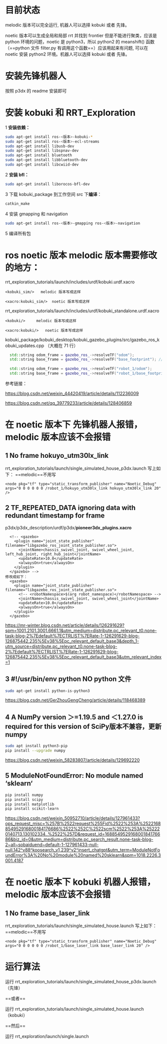 # 目前状态

melodic 版本可以完全运行, 机器人可以选择 kobuki 或者 先锋。

noetic 版本可以生成全局和局部 rrt 并找到 frontier 但是不能进行聚类，应该是 python 环境的问题，noetic 是 python3，所以 python2 的 meanshift() 函数（==python 文件 filter.py 有调用这个函数==）应该用起来有问题, 可以在 noetic 安装 python2 环境。机器人可以选择 kobuki 或者 先锋。

# 安装先锋机器人

按照 p3dx 的 readme 安装即可

# 安装 kobuki 和 RRT_Exploration

1 **安装依赖：**

```bash
sudo apt-get install ros-<版本>-kobuki-*
sudo apt-get install ros-<版本>-ecl-streams
sudo apt-get install libusb-dev
sudo apt-get install libspnav-dev
sudo apt-get install bluetooth
sudo apt-get install libbluetooth-dev
sudo apt-get install libcwiid-dev
```

2 **安装 bfl：**

```bash
sudo apt-get install liborocos-bfl-dev
```

3 下载 kobuki_package 到工作空间 src 下**编译**：

```bash
catkin_make
```

4 安装 gmapping 和 navigation

```bash
sudo apt-get install ros-<版本>-gmapping ros-<版本>-navigation
```

5 编译所有包

# **ros noetic 版本 melodic 版本**需要修改的地方：

rrt_exploration_tutorials/launch/includes/urdf/kobuki.urdf.xacro

```
<kobuki_sim/>   melodic 版本写成这样

<xacro:kobuki_sim/>  noetic 版本写成这样
```

rrt_exploration_tutorials/launch/includes/urdf/kobuki_standalone.urdf.xacro

```
<kobuki/>     melodic 版本写成这样

<xacro:kobuki/>   noetic 版本写成这样
```

kobuki_package/kobuki_desktop/kobuki_gazebo_plugins/src/gazebo_ros_kobuki_updates.cpp （大概在 71 行）

```C++
  std::string odom_frame = gazebo_ros_->resolveTF("odom");
  std::string base_frame = gazebo_ros_->resolveTF("base_footprint"); // melodic 版本写成这样
  
  std::string odom_frame = gazebo_ros_->resolveTF("robot_1/odom");
  std::string base_frame = gazebo_ros_->resolveTF("robot_1/base_footprint"); // noetic 版本写成这样，如果想做多机器人，需要自己在源码添加 namespace, 而melodic 版本完全不需要，写成上面那样就可以了
```

参考链接：

https://blog.csdn.net/weixin_44420419/article/details/112236009

https://blog.csdn.net/qq_39779233/article/details/128406859



# 在 noetic 版本下 先锋机器人报错， melodic 版本应该不会报错

## 1 No  frame hokuyo_utm30lx_link 

rrt_exploration_tutorials/launch/single_simulated_house_p3dx.launch 写上如下： ==melodic==不用写

```
<node pkg="tf" type="static_transform_publisher" name="Noetic_Debug" args="0 0 0 0 0 0 /robot_1/hokuyo_utm30lx_link hokuyo_utm30lx_link 20" />
```

## 2 TF_REPEATED_DATA ignoring data with redundant timestamp for frame

p3dx/p3dx_description/urdf/p3dx/**pioneer3dx_plugins.xacro**

```
  <!-- <gazebo>
    <plugin name="joint_state_publisher" filename="libgazebo_ros_joint_state_publisher.so">
      <jointName>chassis_swivel_joint, swivel_wheel_joint, left_hub_joint, right_hub_joint</jointName>
      <updateRate>10.0</updateRate>
      <alwaysOn>true</alwaysOn>
    </plugin>
  </gazebo> -->
修改成如下：
  <gazebo>
    <plugin name="joint_state_publisher" filename="libgazebo_ros_joint_state_publisher.so">
      <!-- <robotNamespace>$(arg robot_namespace)</robotNamespace> -->
      <jointName>chassis_swivel_joint, swivel_wheel_joint</jointName>
      <updateRate>10.0</updateRate>
      <alwaysOn>true</alwaysOn>
    </plugin>
  </gazebo>
```

https://mr-winter.blog.csdn.net/article/details/126291629?spm=1001.2101.3001.6661.1&utm_medium=distribute.pc_relevant_t0.none-task-blog-2%7Edefault%7ECTRLIST%7ERate-1-126291629-blog-126875442.235%5Ev38%5Epc_relevant_default_base3&depth_1-utm_source=distribute.pc_relevant_t0.none-task-blog-2%7Edefault%7ECTRLIST%7ERate-1-126291629-blog-126875442.235%5Ev38%5Epc_relevant_default_base3&utm_relevant_index=1



## 3 \#!/usr/bin/env python  NO python 文件

```bash
sudo apt-get install python-is-python3
```

https://blog.csdn.net/GerZhouGengCheng/article/details/118468389

## 4 A NumPy version ＞=1.19.5 and ＜1.27.0 is required for this version of SciPy版本不兼容，更新numpy

```bash
sudo apt install python3-pip
pip install --upgrade numpy
```

https://blog.csdn.net/weixin_58283807/article/details/129692220

## 5 ModuleNotFoundError: No module named ‘sklearn‘

```bash
pip install numpy
pip install scipy
pip install matplotlib
pip install scikit-learn
```

https://blog.csdn.net/weixin_50952710/article/details/127961433?ops_request_misc=%257B%2522request%255Fid%2522%253A%2522168854952916800184176686%2522%252C%2522scm%2522%253A%252220140713.130102334..%2522%257D&request_id=168854952916800184176686&biz_id=0&utm_medium=distribute.pc_search_result.none-task-blog-2~all~sobaiduend~default-1-127961433-null-null.142^v88^koosearch_v1,239^v2^insert_chatgpt&utm_term=ModuleNotFoundError%3A%20No%20module%20named%20sklearn&spm=1018.2226.3001.4187

# 在 noetic 版本下 kobuki 机器人报错， melodic 版本应该不会报错

## 1 No  frame base_laser_link 

rrt_exploration_tutorials/launch/single_simulated_house.launch 写上如下： ==melodic==不用写

```
<node pkg="tf" type="static_transform_publisher" name="Noetic_Debug" args="0 0 0 0 0 0 /robot_1/base_laser_link base_laser_link 20" />
```



# 运行算法

运行 rrt_exploration_tutorials/launch/single_simulated_house_p3dx.launch （先锋）

==或者==

运行 rrt_exploration_tutorials/launch/single_simulated_house.launch （kobuki）

==然后==

运行 rrt_exploration/launch/single.launch
